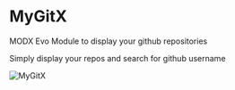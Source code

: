 # MyGitX
MODX Evo Module to display your github repositories

Simply display your repos and search for github username

![MyGitX](https://raw.githubusercontent.com/Nicola1971/MyGitX/master/assets/modules/mygitx/mygitx.png )

